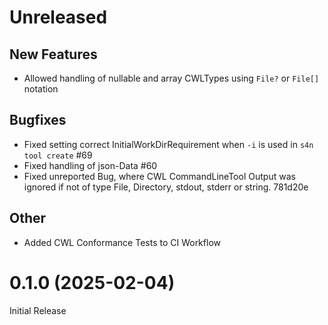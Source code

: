 # Unreleased
## New Features
- Allowed handling of nullable and array CWLTypes using `File?` or `File[]` notation

## Bugfixes
- Fixed setting correct InitialWorkDirRequirement when `-i` is used in `s4n tool create` #69
- Fixed handling of json-Data #60
- Fixed unreported Bug, where CWL CommandLineTool Output was ignored if not of type File, Directory, stdout, stderr or string. 781d20e

## Other
- Added CWL Conformance Tests to CI Workflow

# 0.1.0 (2025-02-04)
Initial Release
